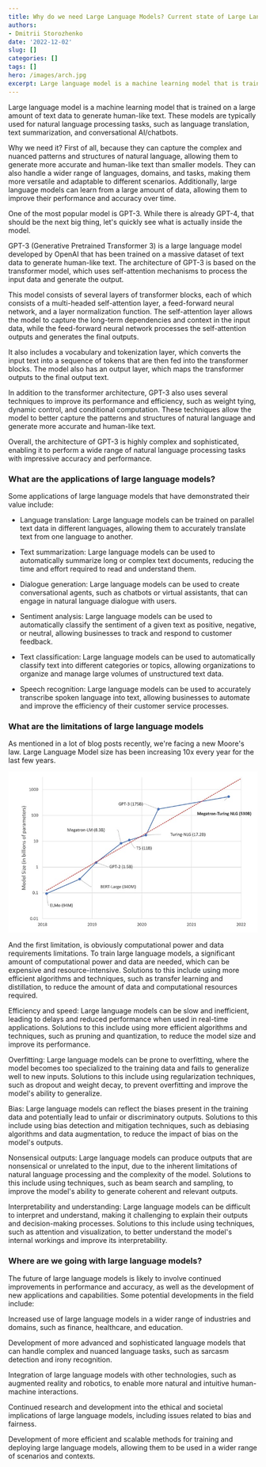 ```yaml
---
title: Why do we need Large Language Models? Current state of Large Language Models, architecture, applications and limitations
authors: 
- Dmitrii Storozhenko
date: '2022-12-02'
slug: []
categories: []
tags: []
hero: /images/arch.jpg
excerpt: Large language model is a machine learning model that is trained on a large amount of text data to generate human-like text. These models are typically used for natural language processing tasks, such as language translation, text summarization, and dialogue generation
---
```


Large language model is a machine learning model that is trained on a large amount of text data to generate human-like text. These models are typically used for natural language processing tasks, such as language translation, text summarization, and conversational AI/chatbots.

Why we need it? First of all, because they can capture the complex and nuanced patterns and structures of natural language, allowing them to generate more accurate and human-like text than smaller models. They can also handle a wider range of languages, domains, and tasks, making them more versatile and adaptable to different scenarios. Additionally, large language models can learn from a large amount of data, allowing them to improve their performance and accuracy over time.

One of the most popular model is GPT-3. While there is already GPT-4, that should be the next big thing, let's quickly see what is actually inside the model.

GPT-3 (Generative Pretrained Transformer 3) is a large language model developed by OpenAI that has been trained on a massive dataset of text data to generate human-like text. The architecture of GPT-3 is based on the transformer model, which uses self-attention mechanisms to process the input data and generate the output.

This model consists of several layers of transformer blocks, each of which consists of a multi-headed self-attention layer, a feed-forward neural network, and a layer normalization function. The self-attention layer allows the model to capture the long-term dependencies and context in the input data, while the feed-forward neural network processes the self-attention outputs and generates the final outputs.

It  also includes a vocabulary and tokenization layer, which converts the input text into a sequence of tokens that are then fed into the transformer blocks. The model also has an output layer, which maps the transformer outputs to the final output text.

In addition to the transformer architecture, GPT-3 also uses several techniques to improve its performance and efficiency, such as weight tying, dynamic control, and conditional computation. These techniques allow the model to better capture the patterns and structures of natural language and generate more accurate and human-like text.

Overall, the architecture of GPT-3 is highly complex and sophisticated, enabling it to perform a wide range of natural language processing tasks with impressive accuracy and performance.


### What are the applications of large language models?


Some applications of large language models that have demonstrated their value include:

- Language translation: Large language models can be trained on parallel text data in different languages, allowing them to accurately translate text from one language to another.

- Text summarization: Large language models can be used to automatically summarize long or complex text documents, reducing the time and effort required to read and understand them.

- Dialogue generation: Large language models can be used to create conversational agents, such as chatbots or virtual assistants, that can engage in natural language dialogue with users.

- Sentiment analysis: Large language models can be used to automatically classify the sentiment of a given text as positive, negative, or neutral, allowing businesses to track and respond to customer feedback.

- Text classification: Large language models can be used to automatically classify text into different categories or topics, allowing organizations to organize and manage large volumes of unstructured text data.

- Speech recognition: Large language models can be used to accurately transcribe spoken language into text, allowing businesses to automate and improve the efficiency of their customer service processes.


### What are the limitations of large language models

As mentioned in a lot of blog posts recently, we're facing a new Moore's law. Large Language Model size has been increasing 10x every year for the last few years.

![](images/model-evo.jpg)

And the first limitation, is obviously computational power and data requirements limitations. To train large language models, a significant amount of computational power and data are needed, which can be expensive and resource-intensive. Solutions to this include using more efficient algorithms and techniques, such as transfer learning and distillation, to reduce the amount of data and computational resources required.

Efficiency and speed: Large language models can be slow and inefficient, leading to delays and reduced performance when used in real-time applications. Solutions to this include using more efficient algorithms and techniques, such as pruning and quantization, to reduce the model size and improve its performance.

Overfitting: Large language models can be prone to overfitting, where the model becomes too specialized to the training data and fails to generalize well to new inputs. Solutions to this include using regularization techniques, such as dropout and weight decay, to prevent overfitting and improve the model's ability to generalize.

Bias: Large language models can reflect the biases present in the training data and potentially lead to unfair or discriminatory outputs. Solutions to this include using bias detection and mitigation techniques, such as debiasing algorithms and data augmentation, to reduce the impact of bias on the model's outputs.

Nonsensical outputs: Large language models can produce outputs that are nonsensical or unrelated to the input, due to the inherent limitations of natural language processing and the complexity of the model. Solutions to this include using techniques, such as beam search and sampling, to improve the model's ability to generate coherent and relevant outputs.

Interpretability and understanding: Large language models can be difficult to interpret and understand, making it challenging to explain their outputs and decision-making processes. Solutions to this include using techniques, such as attention and visualization, to better understand the model's internal workings and improve its interpretability.



### Where are we going with large language models?

The future of large language models is likely to involve continued improvements in performance and accuracy, as well as the development of new applications and capabilities. Some potential developments in the field include:

Increased use of large language models in a wider range of industries and domains, such as finance, healthcare, and education.

Development of more advanced and sophisticated language models that can handle complex and nuanced language tasks, such as sarcasm detection and irony recognition.

Integration of large language models with other technologies, such as augmented reality and robotics, to enable more natural and intuitive human-machine interactions.

Continued research and development into the ethical and societal implications of large language models, including issues related to bias and fairness.

Development of more efficient and scalable methods for training and deploying large language models, allowing them to be used in a wider range of scenarios and contexts.